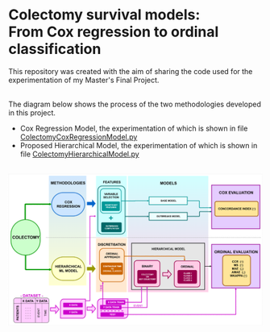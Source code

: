 # Colectomy survival models: <br> From Cox regression to ordinal classification
This repository was created with the aim of sharing the code used for the experimentation of my Master's Final Project. <br><br>

The diagram below shows the process of the two methodologies developed in this project.
  * Cox Regression Model, the experimentation of which is shown in file [ColectomyCoxRegressionModel.py](ColectomyCoxRegressionModel.py)
  * Proposed Hierarchical Model, the experimentation of which is shown in file [ColectomyHierarchicalModel.py](ColectomyHierarchicalModel.py)
<br><br>

![General diagram of experimental design.](GeneralDiagram.png)
